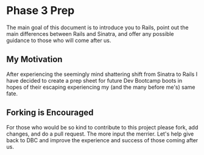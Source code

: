 Phase 3 Prep
========================

The main goal of this document is to introduce you to Rails, point out the main differences between Rails and Sinatra, and offer any possible guidance to those who will come after us. 

My Motivation
-------------

After experiencing the seemingly mind shattering shift from Sinatra to Rails I have decided to create a prep sheet for future Dev Bootcamp boots in hopes of their escaping experiencing my (and the many before me's) same fate. 


Forking is Encouraged
---------------------

For those who would be so kind to contribute to this project please fork, add changes, and do a pull request. The more input the merrier. Let's help give back to DBC and improve the experience and success of those coming after us.



